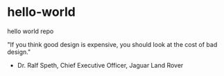 # hello-world
hello world repo

"If you think good design is expensive, you should look at the cost of bad design."
- Dr. Ralf Speth, Chief Executive Officer, Jaguar Land Rover

